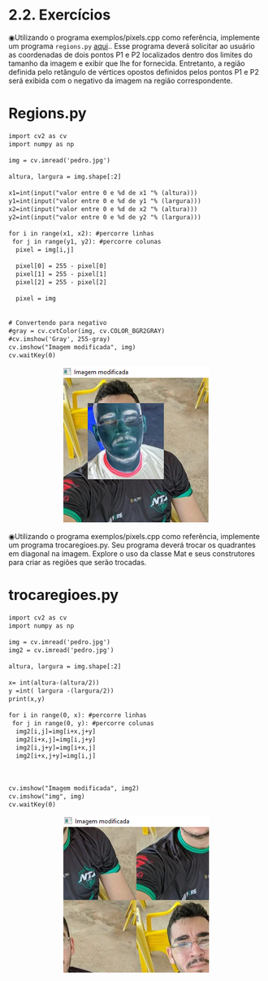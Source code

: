 # 2.2. Exercícios

◉Utilizando o programa exemplos/pixels.cpp como referência, implemente um programa `regions.py` [aqui](https://github.com/PedroHenrique18/OpenCV/blob/main/Manipulando%20pixels%20em%20uma%20imagem/regions.py).. Esse programa deverá solicitar ao usuário as coordenadas de dois pontos P1
 e P2
 localizados dentro dos limites do tamanho da imagem e exibir que lhe for fornecida. Entretanto, a região definida pelo retângulo de vértices opostos definidos pelos pontos P1
 e P2
 será exibida com o negativo da imagem na região correspondente.
 
 # Regions.py
```
import cv2 as cv
import numpy as np

img = cv.imread('pedro.jpg')

altura, largura = img.shape[:2] 

x1=int(input("valor entre 0 e %d de x1 "% (altura)))
y1=int(input("valor entre 0 e %d de y1 "% (largura)))
x2=int(input("valor entre 0 e %d de x2 "% (altura)))
y2=int(input("valor entre 0 e %d de y2 "% (largura)))

for i in range(x1, x2): #percorre linhas
 for j in range(y1, y2): #percorre colunas
  pixel = img[i,j]

  pixel[0] = 255 - pixel[0]
  pixel[1] = 255 - pixel[1]
  pixel[2] = 255 - pixel[2]

  pixel = img
  

# Convertendo para negativo
#gray = cv.cvtColor(img, cv.COLOR_BGR2GRAY)
#cv.imshow('Gray', 255-gray)
cv.imshow("Imagem modificada", img)
cv.waitKey(0)
```

<div align="center" >
  <img src="https://github.com/PedroHenrique18/OpenCV/blob/main/Manipulando%20pixels%20em%20uma%20imagem/regions.png">
</div>


◉Utilizando o programa exemplos/pixels.cpp como referência, implemente um programa trocaregioes.py. Seu programa deverá trocar os quadrantes em diagonal na imagem. Explore o uso da classe Mat e seus construtores para criar as regiões que serão trocadas.

# trocaregioes.py
```
import cv2 as cv
import numpy as np

img = cv.imread('pedro.jpg')
img2 = cv.imread('pedro.jpg')

altura, largura = img.shape[:2] 

x= int(altura-(altura/2))
y =int( largura -(largura/2))
print(x,y)

for i in range(0, x): #percorre linhas
 for j in range(0, y): #percorre colunas
  img2[i,j]=img[i+x,j+y]
  img2[i+x,j]=img[i,j+y]
  img2[i,j+y]=img[i+x,j]
  img2[i+x,j+y]=img[i,j]
  
   

cv.imshow("Imagem modificada", img2)
cv.imshow("img", img)
cv.waitKey(0)
```

<div align="center" >
  <img src="https://github.com/PedroHenrique18/OpenCV/blob/main/Manipulando%20pixels%20em%20uma%20imagem/trocaregioes.png">
</div>
